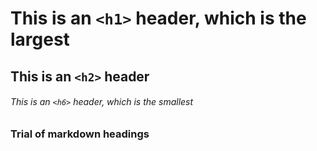 # This is an `<h1>` header, which is the largest

## This is an `<h2>` header

###### This is an `<h6>` header, which is the smallest

### Trial of markdown headings
